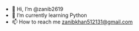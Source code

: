 - 👋 Hi, I’m @zanib2619
- 🌱 I’m currently learning Python
- 📫 How to reach me zanibkhan512131@gmail.com

<!---
zanib2619/zanib2619 is a ✨ special ✨ repository because its `README.md` (this file) appears on your GitHub profile.
You can click the Preview link to take a look at your changes.
--->
